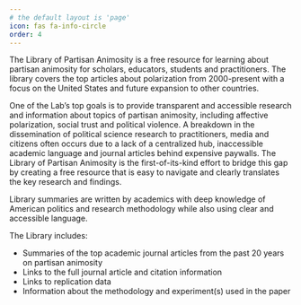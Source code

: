 ```yaml
---
# the default layout is 'page'
icon: fas fa-info-circle
order: 4
---
```


The Library of Partisan Animosity is a free resource for learning about partisan animosity for scholars, educators, students and practitioners. The library covers the top articles about polarization from 2000-present with a focus on the United States and future expansion to other countries.

One of the Lab’s top goals is to provide transparent and accessible research and information about topics of partisan animosity, including affective polarization, social trust and political violence. A breakdown in the dissemination of political science research to practitioners, media and citizens often occurs due to a lack of a centralized hub, inaccessible academic language and journal articles behind expensive paywalls. The Library of Partisan Animosity is the first-of-its-kind effort to bridge this gap by creating a free resource that is easy to navigate and clearly translates the key research and findings. 

Library summaries are written by academics with deep knowledge of American politics and research methodology while also using clear and accessible language.

The Library includes: 

- Summaries of the top academic journal articles from the past 20 years on partisan animosity 
- Links to the full journal article and citation information 
- Links to replication data 
- Information about the methodology and experiment(s) used in the paper